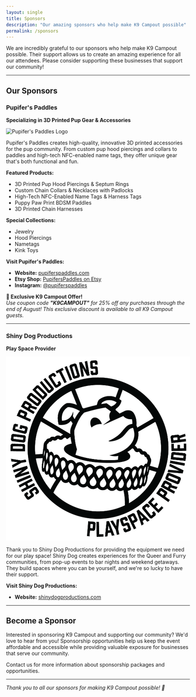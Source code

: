 ```yaml
---
layout: single
title: Sponsors
description: "Our amazing sponsors who help make K9 Campout possible"
permalink: /sponsors
---
```


We are incredibly grateful to our sponsors who help make K9 Campout possible. Their support allows us to create an amazing experience for all our attendees. Please consider supporting these businesses that support our community!

---

## Our Sponsors

### Pupifer's Paddles

**Specializing in 3D Printed Pup Gear & Accessories**

![Pupifer's Paddles Logo](/assets/images/2025/paddles.jpg)

Pupifer's Paddles creates high-quality, innovative 3D printed accessories for the pup community. From custom pup hood piercings and collars to paddles and high-tech NFC-enabled name tags, they offer unique gear that's both functional and fun.

**Featured Products:**
- 3D Printed Pup Hood Piercings & Septum Rings
- Custom Chain Collars & Necklaces with Padlocks
- High-Tech NFC-Enabled Name Tags & Harness Tags
- Puppy Paw Print BDSM Paddles
- 3D Printed Chain Harnesses

**Special Collections:**
- Jewelry
- Hood Piercings
- Nametags
- Kink Toys

**Visit Pupifer's Paddles:**
- **Website:** [pupiferspaddles.com](https://pupiferspaddles.com)
- **Etsy Shop:** [PupifersPaddles on Etsy](https://pupiferspaddles.etsy.com?coupon=K9CAMPOUT)
- **Instagram:** [@pupiferspaddles](https://www.instagram.com/pupiferspaddles)

**🎉 Exclusive K9 Campout Offer!**  
*Use coupon code **"K9CAMPOUT"** for 25% off any purchases through the end of August! This exclusive discount is available to all K9 Campout guests.*

---

### Shiny Dog Productions
**Play Space Provider**

![Shiny Dog Productions Logo](/assets/images/2025/shinydog.png)

Thank you to Shiny Dog Productions for providing the equipment we need for our play space! Shiny Dog creates experiences for the Queer and Furry communities, from pop-up events to bar nights and weekend getaways. They build spaces where you can be yourself, and we're so lucky to have their support.

**Visit Shiny Dog Productions:**
- **Website:** [shinydogproductions.com](https://shinydogproductions.com)

---

## Become a Sponsor

Interested in sponsoring K9 Campout and supporting our community? We'd love to hear from you! Sponsorship opportunities help us keep the event affordable and accessible while providing valuable exposure for businesses that serve our community.

Contact us for more information about sponsorship packages and opportunities.

---

*Thank you to all our sponsors for making K9 Campout possible! 🐾*
